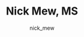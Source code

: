 ---
# this is autogenerated: do not edit
title: Nick Mew, MS
author: nick_mew
layout: author-bio
jobtitle: Computational Research Specialist
bio: 
type: member
excerpt: "Coming from a software engineering and computer science background, I'm focused on creating research tools that combine the state of the art in machine learning"
header:
  teaser: /assets/images/people/bio-mew.jpg
papers: 
    - title: Adding Stochastic Negative Examples into Machine Learning Improves Molecular Bioactivity Prediction
      excerpt: Caceres EL, <u>Mew NC</u>, Keiser MJ. __J Chem Inf Model__. 2020 Dec 28.
      link: "https://doi.org/10.1021/acs.jcim.0c00565"

---